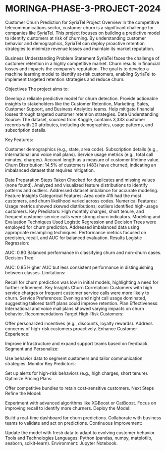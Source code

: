 # MORINGA-PHASE-3-PROJECT-2024
Customer Churn Prediction for SyriaTel
Project Overview
In the competitive telecommunications sector, customer churn is a significant challenge for companies like SyriaTel. This project focuses on building a predictive model to identify customers at risk of churning. By understanding customer behavior and demographics, SyriaTel can deploy proactive retention strategies to minimize revenue losses and maintain its market reputation.

Business Understanding
Problem Statement
SyriaTel faces the challenge of customer retention in a highly competitive market. Churn results in financial losses and impacts the company’s reputation. The goal is to develop a machine learning model to identify at-risk customers, enabling SyriaTel to implement targeted retention strategies and reduce churn.

Objectives
The project aims to:

Develop a reliable predictive model for churn detection.
Provide actionable insights to stakeholders like the Customer Retention, Marketing, Sales, Customer Support, and Business Analytics teams.
Help mitigate financial losses through targeted customer retention strategies.
Data Understanding
Source: The dataset, sourced from Kaggle, contains 3,333 customer records with 20 attributes, including demographics, usage patterns, and subscription details.

Key Features:

Customer demographics (e.g., state, area code).
Subscription details (e.g., international and voice mail plans).
Service usage metrics (e.g., total call minutes, charges).
Account length as a measure of customer lifetime value.
Churn Distribution:
14.5% of customers (483) have churned, indicating an imbalanced dataset that requires mitigation.

Data Preparation
Steps Taken
Checked for duplicates and missing values (none found).
Analyzed and visualized feature distributions to identify patterns and outliers.
Addressed dataset imbalance for accurate modeling.
Feature Insights
Categorical Features: Area code 415 had the most customers, and churn likelihood varied across codes.
Numerical Features: Usage metrics showed skewed distributions; outliers identified high-usage customers.
Key Predictors: High monthly charges, short tenure, and frequent customer service calls were strong churn indicators.
Modeling and Evaluation
Techniques Used
Logistic Regression and Decision Trees were employed for churn prediction.
Addressed imbalanced data using appropriate resampling techniques.
Performance metrics focused on precision, recall, and AUC for balanced evaluation.
Results
Logistic Regression:

AUC: 0.80
Balanced performance in classifying churn and non-churn cases.
Decision Tree:

AUC: 0.85
Higher AUC but less consistent performance in distinguishing between classes.
Limitations:

Recall for churn prediction was low in initial models, highlighting a need for further refinement.
Key Insights
Churn Correlation: Customers with high service charges or frequent customer service calls were more likely to churn.
Service Preferences: Evening and night call usage dominated, suggesting tailored tariff plans could improve retention.
Plan Effectiveness: International and voice mail plans showed varying impacts on churn behavior.
Recommendations
Target High-Risk Customers:

Offer personalized incentives (e.g., discounts, loyalty rewards).
Address concerns of high-risk customers proactively.
Enhance Customer Experience:

Improve infrastructure and expand support teams based on feedback.
Segment and Personalize:

Use behavior data to segment customers and tailor communication strategies.
Monitor Key Predictors:

Set up alerts for high-risk behaviors (e.g., high charges, short tenure).
Optimize Pricing Plans:

Offer competitive bundles to retain cost-sensitive customers.
Next Steps
Refine the Model:

Experiment with advanced algorithms like XGBoost or CatBoost.
Focus on improving recall to identify more churners.
Deploy the Model:

Build a real-time dashboard for churn predictions.
Collaborate with business teams to validate and act on predictions.
Continuous Improvement:

Update the model with fresh data to adapt to evolving customer behavior.
Tools and Technologies
Languages: Python (pandas, numpy, matplotlib, seaborn, scikit-learn).
Environment: Jupyter Notebook.
